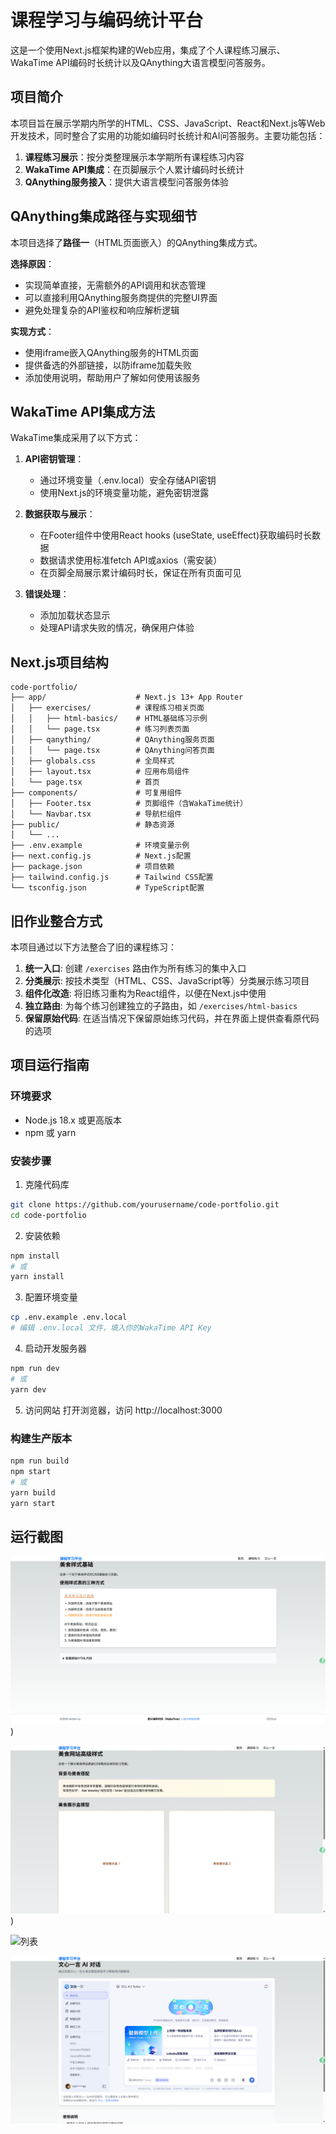 # 课程学习与编码统计平台

这是一个使用Next.js框架构建的Web应用，集成了个人课程练习展示、WakaTime API编码时长统计以及QAnything大语言模型问答服务。

## 项目简介

本项目旨在展示学期内所学的HTML、CSS、JavaScript、React和Next.js等Web开发技术，同时整合了实用的功能如编码时长统计和AI问答服务。主要功能包括：

1. **课程练习展示**：按分类整理展示本学期所有课程练习内容
2. **WakaTime API集成**：在页脚展示个人累计编码时长统计
3. **QAnything服务接入**：提供大语言模型问答服务体验

## QAnything集成路径与实现细节

本项目选择了**路径一**（HTML页面嵌入）的QAnything集成方式。

**选择原因**：
- 实现简单直接，无需额外的API调用和状态管理
- 可以直接利用QAnything服务商提供的完整UI界面
- 避免处理复杂的API鉴权和响应解析逻辑

**实现方式**：
- 使用iframe嵌入QAnything服务的HTML页面
- 提供备选的外部链接，以防iframe加载失败
- 添加使用说明，帮助用户了解如何使用该服务

## WakaTime API集成方法

WakaTime集成采用了以下方式：

1. **API密钥管理**：
   - 通过环境变量（.env.local）安全存储API密钥
   - 使用Next.js的环境变量功能，避免密钥泄露

2. **数据获取与展示**：
   - 在Footer组件中使用React hooks (useState, useEffect)获取编码时长数据
   - 数据请求使用标准fetch API或axios（需安装）
   - 在页脚全局展示累计编码时长，保证在所有页面可见

3. **错误处理**：
   - 添加加载状态显示
   - 处理API请求失败的情况，确保用户体验

## Next.js项目结构

```
code-portfolio/
├── app/                    # Next.js 13+ App Router
│   ├── exercises/          # 课程练习相关页面
│   │   ├── html-basics/    # HTML基础练习示例
│   │   └── page.tsx        # 练习列表页面
│   ├── qanything/          # QAnything服务页面
│   │   └── page.tsx        # QAnything问答页面
│   ├── globals.css         # 全局样式
│   ├── layout.tsx          # 应用布局组件
│   └── page.tsx            # 首页
├── components/             # 可复用组件
│   ├── Footer.tsx          # 页脚组件（含WakaTime统计）
│   └── Navbar.tsx          # 导航栏组件
├── public/                 # 静态资源
│   └── ...
├── .env.example            # 环境变量示例
├── next.config.js          # Next.js配置
├── package.json            # 项目依赖
├── tailwind.config.js      # Tailwind CSS配置
└── tsconfig.json           # TypeScript配置
```

## 旧作业整合方式

本项目通过以下方法整合了旧的课程练习：

1. **统一入口**: 创建 `/exercises` 路由作为所有练习的集中入口
2. **分类展示**: 按技术类型（HTML、CSS、JavaScript等）分类展示练习项目
3. **组件化改造**: 将旧练习重构为React组件，以便在Next.js中使用
4. **独立路由**: 为每个练习创建独立的子路由，如 `/exercises/html-basics`
5. **保留原始代码**: 在适当情况下保留原始练习代码，并在界面上提供查看原代码的选项

## 项目运行指南

### 环境要求
- Node.js 18.x 或更高版本
- npm 或 yarn

### 安装步骤

1. 克隆代码库
```bash
git clone https://github.com/yourusername/code-portfolio.git
cd code-portfolio
```

2. 安装依赖
```bash
npm install
# 或
yarn install
```

3. 配置环境变量
```bash
cp .env.example .env.local
# 编辑 .env.local 文件，填入你的WakaTime API Key
```

4. 启动开发服务器
```bash
npm run dev
# 或
yarn dev
```

5. 访问网站
   打开浏览器，访问 http://localhost:3000

### 构建生产版本
```bash
npm run build
npm start
# 或
yarn build
yarn start
```

## 运行截图


![截图](./images/a.jpg))


![截图](./images/b.jpg))

![列表](./images/c.jpg)


![练习](./images/chat.jpg)

